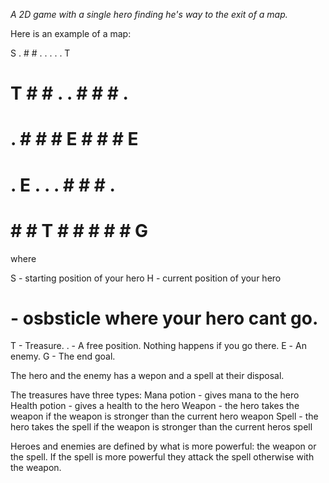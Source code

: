 *A 2D game with a single hero finding he's way to the exit of a map.*

Here is an example of a map:

S . # # . . . . . T 
# T # # . . # # # .
# . # # # E # # # E 
# . E . . . # # # . 
# # # T # # # # # G

where 

S - starting position of your hero
H - current position of your hero
# - osbsticle where your hero cant go.
T - Treasure.
. - A free position. Nothing happens if you go there.
Е - An enemy.
G - The end goal.

The hero and the enemy has a wepon and a spell at their disposal.

The treasures have three types:
Mana potion - gives mana to the hero
Health potion - gives a health to the hero
Weapon - the hero takes the weapon if the weapon is stronger than the current hero weapon
Spell - the hero takes the spell if the weapon is stronger than the current heros spell

Heroes and enemies are defined by what is more powerful: the weapon or the spell. 
If the spell is more powerful they attack the spell otherwise with the weapon.
